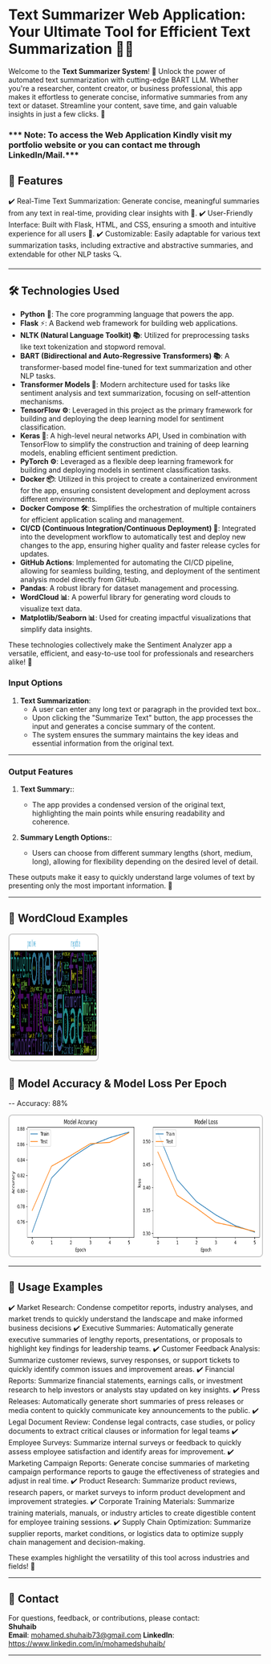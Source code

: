 # Text Summarizer Web Application: Your Ultimate Tool for Efficient Text Summarization 📝🚀

Welcome to the **Text Summarizer System**! 🎉 Unlock the power of automated text summarization with cutting-edge BART LLM. Whether you're a researcher, content creator, or business professional, this app makes it effortless to generate concise, informative summaries from any text or dataset. Streamline your content, save time, and gain valuable insights in just a few clicks. 🚀

### *** Note: To access the Web Application Kindly visit my portfolio website or you can contact me through LinkedIn/Mail.***

## 📖 **Features**

✔️ Real-Time Text Summarization: Generate concise, meaningful summaries from any text in real-time, providing clear insights with 📖.
✔️ User-Friendly Interface: Built with Flask, HTML, and CSS, ensuring a smooth and intuitive experience for all users 🌟.
✔️ Customizable: Easily adaptable for various text summarization tasks, including extractive and abstractive summaries, and extendable for other NLP tasks 🔍.

---

## 🛠️ **Technologies Used**

- **Python** 🐍: The core programming language that powers the app.  
- **Flask** ⚡: A Backend web framework for building web applications.  
- **NLTK (Natural Language Toolkit) 📚**: Utilized for preprocessing tasks like text tokenization and stopword removal.
- **BART (Bidirectional and Auto-Regressive Transformers) 📚**: A transformer-based model fine-tuned for text summarization and other NLP tasks.
- **Transformer Models 🧳**: Modern architecture used for tasks like sentiment analysis and text summarization, focusing on self-attention mechanisms.
- **TensorFlow ⚙️**: Leveraged in this project as the primary framework for building and deploying the deep learning model for sentiment classification.
- **Keras 🧠**: A high-level neural networks API, Used in combination with TensorFlow to simplify the construction and training of deep learning models, enabling efficient sentiment prediction.
- **PyTorch ⚙️**: Leveraged as a flexible deep learning framework for building and deploying models in sentiment classification tasks.
- **Docker 📦**: Utilized in this project to create a containerized environment for the app, ensuring consistent development and deployment across different environments.
- **Docker Compose 🛠️**: Simplifies the orchestration of multiple containers for efficient application scaling and management.
- **CI/CD (Continuous Integration/Continuous Deployment) 🚀**: Integrated into the development workflow to automatically test and deploy new changes to the app, ensuring higher quality and faster release cycles for updates.
- **GitHub Actions**: Implemented for automating the CI/CD pipeline, allowing for seamless building, testing, and deployment of the sentiment analysis model directly from GitHub.
- **Pandas**: A robust library for dataset management and processing.  
- **WordCloud 📊**: A powerful library for generating word clouds to visualize text data.  
- **Matplotlib/Seaborn 📊**: Used for creating impactful visualizations that simplify data insights.  

These technologies collectively make the Sentiment Analyzer app a versatile, efficient, and easy-to-use tool for professionals and researchers alike! 🚀


### Input Options  
1. **Text Summarization**:  
   - A user can enter any long text or paragraph in the provided text box..  
   - Upon clicking the "Summarize Text" button, the app processes the input and generates a concise summary of the content.
   - The system ensures the summary maintains the key ideas and essential information from the original text.

---

### Output Features  

1. **Text Summary:**:  
   - The app provides a condensed version of the original text, highlighting the main points while ensuring readability and coherence.

2. **Summary Length Options:**:  
   - Users can choose from different summary lengths (short, medium, long), allowing for flexibility depending on the desired level of detail.

These outputs make it easy to quickly understand large volumes of text by presenting only the most important information. 🎯

---
## 🌟 **WordCloud Examples**

<img src="https://github.com/Shuhaib73/Sentiment-Analysis-NLP/blob/prj_branch/lstm_word.png" alt="Generated Image 1" style="max-width: 35%; height: 250px; border: 2px solid #ccc; border-radius: 8px; display: inline-block; margin-right: 10px;">

## 📝 **Model Accuracy & Model Loss Per Epoch**

   -- Accuracy: 88%

<img src="https://github.com/Shuhaib73/Sentiment-Analysis-NLP/blob/prj_branch/lstm_res.png" alt="Generated Image 1" style="width: 900px; height: 280px; border: 2px solid #ccc; border-radius: 8px; display: inline-block; margin-right: 10px;">


---

## 🌟 **Usage Examples**

✔️ Market Research: Condense competitor reports, industry analyses, and market trends to quickly understand the landscape and make informed business decisions
✔️ Executive Summaries: Automatically generate executive summaries of lengthy reports, presentations, or proposals to highlight key findings for leadership teams.
✔️ Customer Feedback Analysis: Summarize customer reviews, survey responses, or support tickets to quickly identify common issues and improvement areas.
✔️ Financial Reports: Summarize financial statements, earnings calls, or investment research to help investors or analysts stay updated on key insights.
✔️ Press Releases: Automatically generate short summaries of press releases or media content to quickly communicate key announcements to the public.
✔️ Legal Document Review: Condense legal contracts, case studies, or policy documents to extract critical clauses or information for legal teams
✔️ Employee Surveys: Summarize internal surveys or feedback to quickly assess employee satisfaction and identify areas for improvement.
✔️ Marketing Campaign Reports: Generate concise summaries of marketing campaign performance reports to gauge the effectiveness of strategies and adjust in real time.
✔️ Product Research: Summarize product reviews, research papers, or market surveys to inform product development and improvement strategies.
✔️ Corporate Training Materials: Summarize training materials, manuals, or industry articles to create digestible content for employee training sessions.
✔️ Supply Chain Optimization: Summarize supplier reports, market conditions, or logistics data to optimize supply chain management and decision-making.


These examples highlight the versatility of this tool across industries and fields! 🚀

---


## 📧 **Contact**

For questions, feedback, or contributions, please contact:  
**Shuhaib**  
**Email**: mohamed.shuhaib73@gmail.com
**LinkedIn**: https://www.linkedin.com/in/mohamedshuhaib/

---

